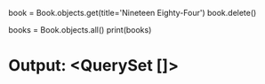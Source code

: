 book = Book.objects.get(title='Nineteen Eighty-Four')
book.delete()

books = Book.objects.all()
print(books)
# Output: <QuerySet []>